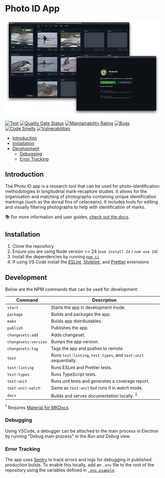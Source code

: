 # Photo ID App

![Screenshots of the Photo ID app.](./docs/banner.png)

[![Test](https://github.com/CRRU-UK/photo-id-app/actions/workflows/main.yaml/badge.svg?branch=main)](https://github.com/CRRU-UK/photo-id-app/actions/workflows/main.yaml)
[![Quality Gate Status](https://sonarcloud.io/api/project_badges/measure?project=CRRU-UK_photo-id-app&metric=alert_status)](https://sonarcloud.io/summary/new_code?id=CRRU-UK_photo-id-app)
[![Maintainability Rating](https://sonarcloud.io/api/project_badges/measure?project=CRRU-UK_photo-id-app&metric=sqale_rating)](https://sonarcloud.io/summary/new_code?id=CRRU-UK_photo-id-app)
[![Bugs](https://sonarcloud.io/api/project_badges/measure?project=CRRU-UK_photo-id-app&metric=bugs)](https://sonarcloud.io/summary/new_code?id=CRRU-UK_photo-id-app)
[![Code Smells](https://sonarcloud.io/api/project_badges/measure?project=CRRU-UK_photo-id-app&metric=code_smells)](https://sonarcloud.io/summary/new_code?id=CRRU-UK_photo-id-app)
[![Vulnerabilities](https://sonarcloud.io/api/project_badges/measure?project=CRRU-UK_photo-id-app&metric=vulnerabilities)](https://sonarcloud.io/summary/new_code?id=CRRU-UK_photo-id-app)

- [Introduction](#introduction)
- [Installation](#installation)
- [Development](#development)
  - [Debugging](#debugging)
  - [Error Tracking](#error-tracking)

## Introduction

The Photo ID app is a research tool that can be used for photo-identification methodologies in longitudinal mark-recapture studies. It allows for the organisation and matching of photographs containing unique identification markings (such as the dorsal fins of cetaceans). It includes tools for editing and visually filtering photographs to help with identification of marks.

📚 For more information and user guides, [check out the docs](https://photoidapp.crru.org.uk).

## Installation

1. Clone the repository
2. Ensure you are using Node version >= 24 (`nvm install 24` / `nvm use 24`)
3. Install the dependencies by running [`npm ci`](https://docs.npmjs.com/cli/ci.html)
4. If using VS Code install the [ESLint](https://marketplace.visualstudio.com/items?itemName=dbaeumer.vscode-eslint), [Stylelint](https://marketplace.visualstudio.com/items?itemName=stylelint.vscode-stylelint), and [Prettier](https://marketplace.visualstudio.com/items?itemName=esbenp.prettier-vscode) extensions

## Development

Below are the NPM commands that can be used for development:

| Command              | Description                                                      |
| -------------------- | ---------------------------------------------------------------- |
| `start`              | Starts the app in development mode.                              |
| `package`            | Builds and packages the app.                                     |
| `make`               | Builds app distributables.                                       |
| `publish`            | Publishes the app.                                               |
| `changesets:add`     | Adds changeset.                                                  |
| `changesets:version` | Bumps the app version.                                           |
| `changesets:tag`     | Tags the app and pushes to remote.                               |
| `test`               | Runs `test:linting`, `test:types`, and `test:unit` sequentially. |
| `test:linting`       | Runs ESLint and Prettier tests.                                  |
| `test:types`         | Runs TypeScript tests.                                           |
| `test:unit`          | Runs unit tests and generates a coverage report.                 |
| `test:unit:watch`    | Same as `test:unit` but runs it in watch mode.                   |
| `docs`               | Builds and serves documentation locally. <sup>1</sup>            |

<sup>1</sup> Requires [Material for MKDocs](https://squidfunk.github.io/mkdocs-material/).

### Debugging

Using VSCode, a debugger can be attached to the main process in Electron by running "Debug main process" in the _Run and Debug_ view.

### Error Tracking

The app uses [Sentry](https://sentry.io) to track errors and logs for debugging in published production builds. To enable this locally, add an `.env` file to the root of the repository using the variables defined in [`.env.example`](.env.example).
